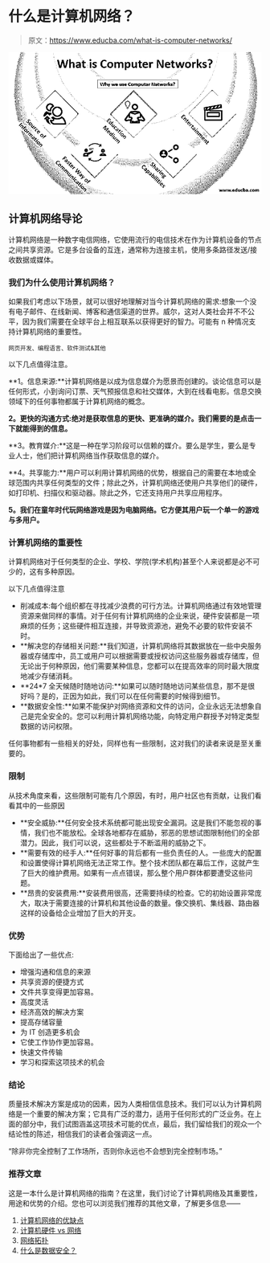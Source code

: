 # 什么是计算机网络？

> 原文：<https://www.educba.com/what-is-computer-networks/>

![what is computer networks](img/e085c692a60fcc9d90fde797ac0adc18.png)



## 计算机网络导论

计算机网络是一种数字电信网络，它使用流行的电信技术在作为计算机设备的节点之间共享资源。它是多台设备的互连，通常称为连接主机，使用多条路径发送/接收数据或媒体。

### 我们为什么使用计算机网络？

如果我们考虑以下场景，就可以很好地理解对当今计算机网络的需求:想象一个没有电子邮件、在线新闻、博客和通信渠道的世界。威尔，这对人类社会并不不公平，因为我们需要在全球平台上相互联系以获得更好的智力。可能有 n 种情况支持计算机网络的重要性。

<small>网页开发、编程语言、软件测试&其他</small>

以下几点值得注意。

**1。信息来源:**计算机网络是以成为信息媒介为愿景而创建的。谈论信息可以是任何形式，小到询问订票、天气预报信息和社交媒体，大到在线看电影。信息交换领域下的任何事物都属于计算机网络的概念。

**2。更快的沟通方式:绝对是获取信息的更快、更准确的媒介。我们需要的是点击一下就能得到的信息。**

**3。教育媒介:**这是一种在学习阶段可以信赖的媒介。要么是学生，要么是专业人士，他们把计算机网络当作获取信息的媒介。

**4。共享能力:**用户可以利用计算机网络的优势，根据自己的需要在本地或全球范围内共享任何类型的文件；除此之外，计算机网络还使用户共享他们的硬件，如打印机、扫描仪和驱动器。除此之外，它还支持用户共享应用程序。

**5。我们在童年时代玩网络游戏是因为电脑网络。它方便其用户玩一个单一的游戏与多用户。**

### 计算机网络的重要性

计算机网络对于任何类型的企业、学校、学院(学术机构)甚至个人来说都是必不可少的，这有多种原因。

以下几点值得注意

*   削减成本:每个组织都在寻找减少浪费的可行方法。计算机网络通过有效地管理资源来做同样的事情。对于任何有计算机网络的企业来说，硬件安装都是一项麻烦的任务；这些硬件相互连接，并导致资源池，避免不必要的软件安装不时。
*   **解决您的存储相关问题:**我们知道，计算机网络将其数据放在一些中央服务器或存储库中，员工或用户可以根据需要或授权访问这些服务器或存储库，但无论出于何种原因，他们需要某种信息，您都可以在提高效率的同时最大限度地减少存储消耗。
*   **24*7 全天候随时随地访问:**如果可以随时随地访问某些信息，那不是很好吗？是的，正因为如此，我们可以在任何需要的时候得到细节。
*   **数据安全性:**如果不能保护对网络资源和文件的访问，企业永远无法想象自己是完全安全的。您可以利用计算机网络功能，向特定用户群授予对特定类型数据的访问权限。

任何事物都有一些相关的好处，同样也有一些限制，这对我们的读者来说是至关重要的。

### 限制

从技术角度来看，这些限制可能有几个原因，有时，用户社区也有贡献，让我们看看其中的一些原因

*   **安全威胁:**任何安全技术系统都可能出现安全漏洞。这是我们不能忽视的事情，我们也不能放松。全球各地都存在威胁，邪恶的思想试图限制他们的全部潜力。因此，我们可以说，这些都处于不断滥用的威胁之下。
*   **需要有效的经手人:**任何好事的背后都有一些负责任的人。一些庞大的配置和设置使得计算机网络无法正常工作。整个技术团队都在幕后工作，这就产生了巨大的维护费用。如果有一点点错误，那么整个用户群体都要遭受这些问题。
*   **昂贵的安装费用:**安装费用很高，还需要持续的检查。它的初始设置非常庞大，取决于需要连接的计算机和其他设备的数量。像交换机、集线器、路由器这样的设备给企业增加了巨大的开支。

### 优势

下面给出了一些优点:

*   增强沟通和信息的来源
*   共享资源的便捷方式
*   文件共享变得更加容易。
*   高度灵活
*   经济高效的解决方案
*   提高存储容量
*   为 IT 创造更多机会
*   它使工作协作更加容易。
*   快速文件传输
*   学习和探索这项技术的机会

### 结论

质量技术解决方案是成功的因素，因为人类相信信息技术。我们可以认为计算机网络是一个重要的解决方案；它具有广泛的潜力，适用于任何形式的广泛业务。在上面的部分中，我们试图涵盖这项技术可能的优点，最后，我们留给我们的观众一个结论性的陈述，相信我们的读者会强调这一点。

“除非你完全控制了工作场所，否则你永远也不会想到完全控制市场。”

### 推荐文章

这是一本什么是计算机网络的指南？在这里，我们讨论了计算机网络及其重要性，用途和优势的介绍。您也可以浏览我们推荐的其他文章，了解更多信息——

1.  [计算机网络的优缺点](https://www.educba.com/computer-network-advantages-and-disadvantage/)
2.  [计算机硬件 vs 网络](https://www.educba.com/computer-hardware-vs-networking/)
3.  [网络拓扑](https://www.educba.com/network-topologies/)
4.  [什么是数据安全？](https://www.educba.com/what-is-data-security/)





